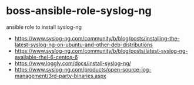 # boss-ansible-role-syslog-ng
ansible role to install syslog-ng


* https://www.syslog-ng.com/community/b/blog/posts/installing-the-latest-syslog-ng-on-ubuntu-and-other-deb-distributions
* https://www.syslog-ng.com/community/b/blog/posts/latest-syslog-ng-available-rhel-6-centos-6
* https://www.loggly.com/docs/install-syslog-ng/
* https://www.syslog-ng.com/products/open-source-log-management/3rd-party-binaries.aspx
